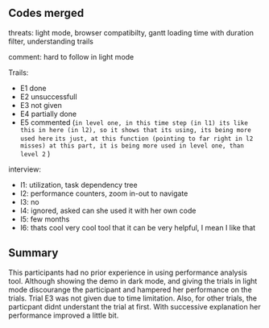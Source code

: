 Codes merged
-------------------------------------------
threats: light mode, browser compatibilty, gantt loading time with duration filter, understanding trails

comment: hard to follow in light mode

Trails:

- E1 done
- E2 unsuccessfull
- E3 not given
- E4 partially done
- E5 commented (`in level one, in this time step (in l1) its like this in here (in l2), so it shows that its using, its being more used here`
`its just, at this function (pointing to far right in l2 misses) at this part, it is being more used in level one, than level 2`
)

interview:

- I1: utilization, task dependency tree
- I2: performance counters, zoom in-out to navigate
- I3: no
- I4: ignored, asked can she used it with her own code
- I5: few months
- I6: thats cool very cool tool that it can be very helpful, I mean I like that

Summary
-------------------------------------
This participants had no prior experience in using performance analysis tool. Although showing the demo in dark mode, and giving the trials in light mode discourange the participant and hampered her performance on the trials. Trial E3 was not given due to time limitation. Also, for other trials, the particpant didnt understant the trial at first. With successive explanation her performance improved a little bit.